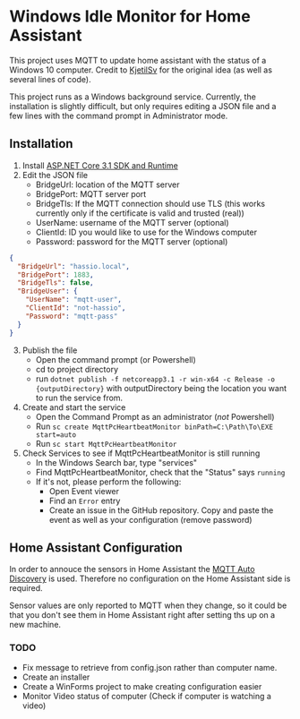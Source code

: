 # Windows Idle Monitor for Home Assistant

This project uses MQTT to update home assistant with the status of a Windows 10 computer. Credit to [KjetilSv](https://github.com/KjetilSv/Win10As) for the original idea (as well as several lines of code).

This project runs as a Windows background service. Currently, the installation is slightly difficult, but only requires editing a JSON file and a few lines with the command prompt in Administrator mode.

## Installation

1. Install [ASP.NET Core 3.1 SDK and Runtime](https://dotnet.microsoft.com/download/dotnet-core/3.1)
2. Edit the JSON file
    - BridgeUrl: location of the MQTT server
    - BridgePort: MQTT server port
    - BridgeTls: If the MQTT connection should use TLS (this works currently only if the certificate is valid and trusted (real))
    - UserName: username of the MQTT server (optional)
    - ClientId: ID you would like to use for the Windows computer
    - Password: password for the MQTT server (optional)

```json
{
  "BridgeUrl": "hassio.local",
  "BridgePort": 1883,
  "BridgeTls": false,
  "BridgeUser": {
    "UserName": "mqtt-user",
    "ClientId": "not-hassio",
    "Password": "mqtt-pass"
  }
}
```

3. Publish the file
    - Open the command prompt (or Powershell)
    - cd to project directory
    - run `dotnet publish -f netcoreapp3.1 -r win-x64 -c Release -o {outputDirectory}` with outputDirectory being the location you want to run the service from.
4. Create and start the service
    - Open the Command Prompt as an administrator (*not* Powershell)
    - Run `sc create MqttPcHeartbeatMonitor binPath=C:\Path\To\EXE start=auto`
    - Run `sc start MqttPcHeartbeatMonitor`
5. Check Services to see if MqttPcHeartbeatMonitor is still running
    - In the Windows Search bar, type "services"
    - Find MqttPcHeartbeatMonitor, check that the   "Status" says `running`
    - If it's not, please perform the following:
      - Open Event viewer
      - Find an `Error` entry
      - Create an issue in the GitHub repository. Copy and paste the event as well as your configuration (remove password)

## Home Assistant Configuration

In order to annouce the sensors in Home Assistant the [MQTT Auto Discovery](https://www.home-assistant.io/docs/mqtt/discovery/) is used.
Therefore no configuration on the Home Assistant side is required.

Sensor values are only reported to MQTT when they change, so it could be that you don't see them in Home Assistant right after setting ths up on a new machine.


### TODO

- Fix message to retrieve from config.json rather than computer name.
- Create an installer
- Create a WinForms project to make creating configuration easier
- Monitor Video status of computer (Check if computer is watching a video)
